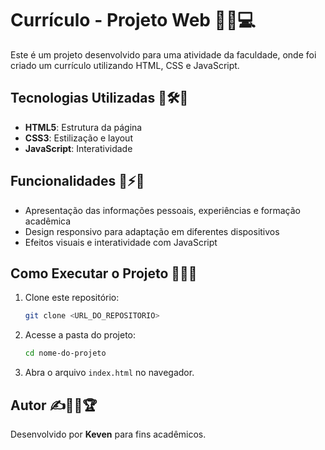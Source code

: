 # Currículo - Projeto Web 🌟📄💻

Este é um projeto desenvolvido para uma atividade da faculdade, onde foi criado um currículo utilizando HTML, CSS e JavaScript.

## Tecnologias Utilizadas 🚀🛠️📌
- **HTML5**: Estrutura da página
- **CSS3**: Estilização e layout
- **JavaScript**: Interatividade

## Funcionalidades 🎨⚡📢
- Apresentação das informações pessoais, experiências e formação acadêmica
- Design responsivo para adaptação em diferentes dispositivos
- Efeitos visuais e interatividade com JavaScript

## Como Executar o Projeto 📂🔧💡
1. Clone este repositório:
   ```sh
   git clone <URL_DO_REPOSITORIO>
   ```
2. Acesse a pasta do projeto:
   ```sh
   cd nome-do-projeto
   ```
3. Abra o arquivo `index.html` no navegador.

## Autor ✍️👨‍💻🏆
Desenvolvido por **Keven** para fins acadêmicos.

